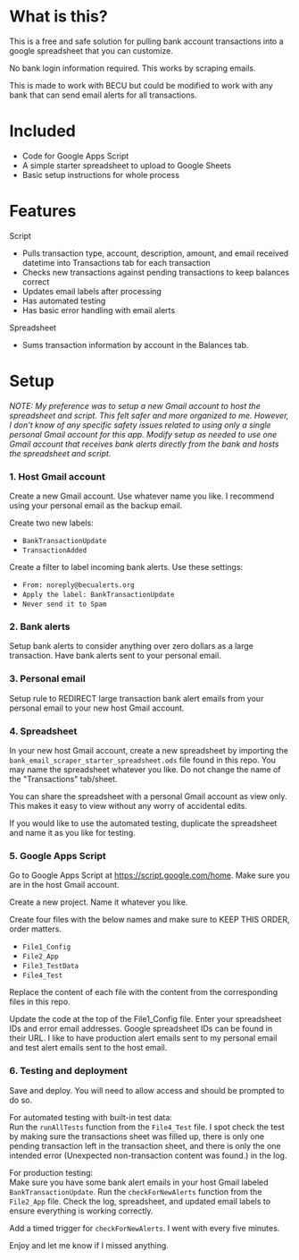 # What is this?

This is a free and safe solution for pulling bank account transactions into a google spreadsheet that you can customize.

No bank login information required.  This works by scraping emails.

This is made to work with BECU but could be modified to work with any bank that can send email alerts for all transactions.

# Included

- Code for Google Apps Script
- A simple starter spreadsheet to upload to Google Sheets
- Basic setup instructions for whole process

# Features

Script
- Pulls transaction type, account, description, amount, and email received datetime into Transactions tab for each transaction
- Checks new transactions against pending transactions to keep balances correct
- Updates email labels after processing
- Has automated testing
- Has basic error handling with email alerts

Spreadsheet
- Sums transaction information by account in the Balances tab.


# Setup


_NOTE: My preference was to setup a new Gmail account to host the spreadsheet and script. This felt safer and more organized to me. However, I don't know of any specific safety issues related to using only a single personal Gmail account for this app. Modify setup as needed to use one Gmail account that receives bank alerts directly from the bank and hosts the spreadsheet and script._

### 1. Host Gmail account
Create a new Gmail account.  Use whatever name you like.  I recommend using your personal email as the backup email.

Create two new labels:
- `BankTransactionUpdate`
- `TransactionAdded`

Create a filter to label incoming bank alerts.  Use these settings:
- `From: noreply@becualerts.org`
- `Apply the label: BankTransactionUpdate`
- `Never send it to Spam`

### 2. Bank alerts
Setup bank alerts to consider anything over zero dollars as a large transaction.  Have bank alerts sent to your personal email.

### 3. Personal email
Setup rule to REDIRECT large transaction bank alert emails from your personal email to your new host Gmail account.

### 4. Spreadsheet
In your new host Gmail account, create a new spreadsheet by importing the `bank_email_scraper_starter_spreadsheet.ods` file found in this repo.  You may name the spreadsheet whatever you like.  Do not change the name of the "Transactions" tab/sheet.

You can share the spreadsheet with a personal Gmail account as view only.  This makes it easy to view without any worry of accidental edits.

If you would like to use the automated testing, duplicate the spreadsheet and name it as you like for testing.

### 5. Google Apps Script
Go to Google Apps Script at https://script.google.com/home.  Make sure you are in the host Gmail account.

Create a new project. Name it whatever you like.

Create four files with the below names and make sure to KEEP THIS ORDER, order matters.
- `File1_Config`
- `File2_App`
- `File3_TestData`
- `File4_Test`

Replace the content of each file with the content from the corresponding files in this repo.

Update the code at the top of the File1_Config file. Enter your spreadsheet IDs and error email addresses. Google spreadsheet IDs can be found in their URL. I like to have production alert emails sent to my personal email and test alert emails sent to the host email.

### 6. Testing and deployment

Save and deploy.  You will need to allow access and should be prompted to do so.

For automated testing with built-in test data:<br>
Run the `runAllTests` function from the `File4_Test` file. I spot check the test by making sure the transactions sheet was filled up, there is only one pending transaction left in the transaction sheet, and there is only the one intended error (Unexpected non-transaction content was found.) in the log.

For production testing:<br>
Make sure you have some bank alert emails in your host Gmail labeled `BankTransactionUpdate`. Run the `checkForNewAlerts` function from the `File2_App` file. Check the log, spreadsheet, and updated email labels to ensure everything is working correctly.

Add a timed trigger for `checkForNewAlerts`.  I went with every five minutes.

Enjoy and let me know if I missed anything.

